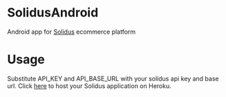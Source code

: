 # SolidusAndroid
Android app for [Solidus](http://solidus.io/) ecommerce platform

# Usage

Substitute API_KEY and API_BASE_URL with your solidus api key and base url. Click [here](https://heroku.com/deploy?template=https://github.com/solidusio/solidus) to host your Solidus application on Heroku.
